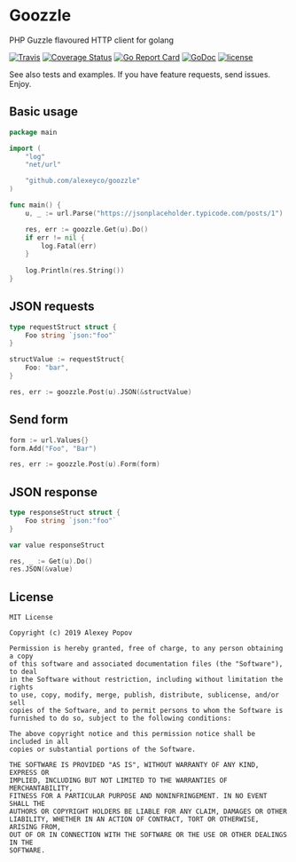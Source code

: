 # Goozzle
PHP Guzzle flavoured HTTP client for golang

[![Travis](https://img.shields.io/travis/alexeyco/goozzle.svg)](https://travis-ci.org/alexeyco/goozzle)
[![Coverage Status](https://coveralls.io/repos/github/alexeyco/goozzle/badge.svg?branch=master)](https://coveralls.io/github/alexeyco/goozzle?branch=master)
[![Go Report Card](https://goreportcard.com/badge/github.com/alexeyco/goozzle)](https://goreportcard.com/report/github.com/alexeyco/goozzle)
[![GoDoc](https://godoc.org/github.com/alexeyco/goozzle?status.svg)](https://godoc.org/github.com/alexeyco/goozzle)
[![license](https://img.shields.io/github/license/alexeyco/goozzle.svg)](https://github.com/alexeyco/goozzle)

See also tests and examples. If you have feature requests, send issues. Enjoy.

## Basic usage

```go
package main

import (
	"log"
	"net/url"

	"github.com/alexeyco/goozzle"
)

func main() {
	u, _ := url.Parse("https://jsonplaceholder.typicode.com/posts/1")

	res, err := goozzle.Get(u).Do()
	if err != nil {
		log.Fatal(err)
	}
	
	log.Println(res.String())
}
```

## JSON requests

```go
type requestStruct struct {
	Foo string `json:"foo"`
}

structValue := requestStruct{
	Foo: "bar",
}

res, err := goozzle.Post(u).JSON(&structValue)
```

## Send form

```go
form := url.Values{}
form.Add("Foo", "Bar")

res, err := goozzle.Post(u).Form(form)
```

## JSON response

```go
type responseStruct struct {
	Foo string `json:"foo"`
}

var value responseStruct

res, _ := Get(u).Do()
res.JSON(&value)
```

## License

```
MIT License

Copyright (c) 2019 Alexey Popov

Permission is hereby granted, free of charge, to any person obtaining a copy
of this software and associated documentation files (the "Software"), to deal
in the Software without restriction, including without limitation the rights
to use, copy, modify, merge, publish, distribute, sublicense, and/or sell
copies of the Software, and to permit persons to whom the Software is
furnished to do so, subject to the following conditions:

The above copyright notice and this permission notice shall be included in all
copies or substantial portions of the Software.

THE SOFTWARE IS PROVIDED "AS IS", WITHOUT WARRANTY OF ANY KIND, EXPRESS OR
IMPLIED, INCLUDING BUT NOT LIMITED TO THE WARRANTIES OF MERCHANTABILITY,
FITNESS FOR A PARTICULAR PURPOSE AND NONINFRINGEMENT. IN NO EVENT SHALL THE
AUTHORS OR COPYRIGHT HOLDERS BE LIABLE FOR ANY CLAIM, DAMAGES OR OTHER
LIABILITY, WHETHER IN AN ACTION OF CONTRACT, TORT OR OTHERWISE, ARISING FROM,
OUT OF OR IN CONNECTION WITH THE SOFTWARE OR THE USE OR OTHER DEALINGS IN THE
SOFTWARE.
```
